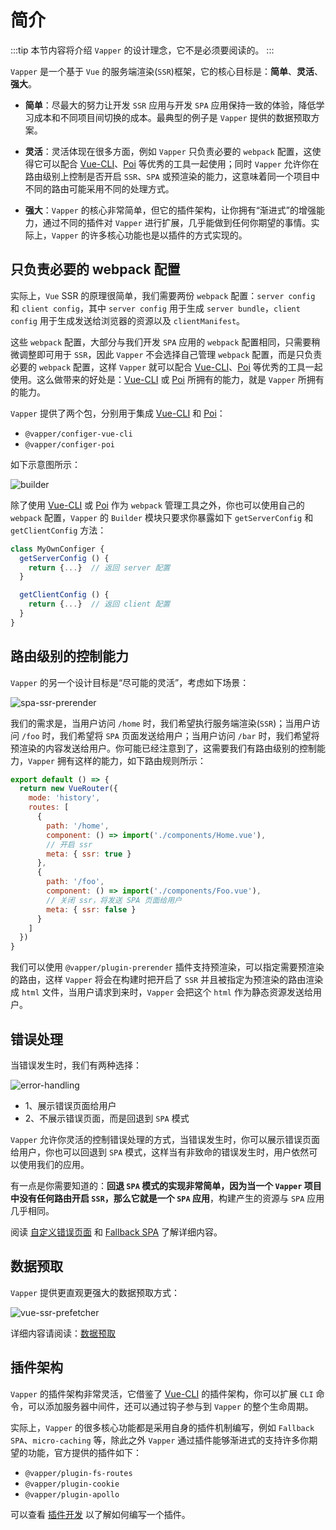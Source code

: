 # 简介

:::tip
本节内容将介绍 `Vapper` 的设计理念，它不是必须要阅读的。
:::

`Vapper` 是一个基于 `Vue` 的服务端渲染(`SSR`)框架，它的核心目标是：**简单**、**灵活**、**强大**。

- **简单**：尽最大的努力让开发 `SSR` 应用与开发 `SPA` 应用保持一致的体验，降低学习成本和不同项目间切换的成本。最典型的例子是 `Vapper` 提供的数据预取方案。

- **灵活**：灵活体现在很多方面，例如 `Vapper` 只负责必要的 `webpack` 配置，这使得它可以配合 [Vue-CLI](https://cli.vuejs.org/)、[Poi](https://poi.js.org/) 等优秀的工具一起使用；同时 `Vapper` 允许你在路由级别上控制是否开启 `SSR`、`SPA` 或预渲染的能力，这意味着同一个项目中不同的路由可能采用不同的处理方式。

- **强大**：`Vapper` 的核心非常简单，但它的插件架构，让你拥有“渐进式”的增强能力，通过不同的插件对 `Vapper` 进行扩展，几乎能做到任何你期望的事情。实际上，`Vapper` 的许多核心功能也是以插件的方式实现的。

## 只负责必要的 webpack 配置

实际上，`Vue` SSR 的原理很简单，我们需要两份 `webpack` 配置：`server config` 和 `client config`，其中 `server config` 用于生成 `server bundle`，`client config` 用于生成发送给浏览器的资源以及 `clientManifest`。

这些 `webpack` 配置，大部分与我们开发 `SPA` 应用的 `webpack` 配置相同，只需要稍微调整即可用于 `SSR`，因此 `Vapper` 不会选择自己管理 `webpack` 配置，而是只负责必要的 `webpack` 配置，这样 `Vapper` 就可以配合 [Vue-CLI](https://cli.vuejs.org/)、[Poi](https://poi.js.org/) 等优秀的工具一起使用。这么做带来的好处是：[Vue-CLI](https://cli.vuejs.org/) 或 [Poi](https://poi.js.org/) 所拥有的能力，就是 `Vapper` 所拥有的能力。

`Vapper` 提供了两个包，分别用于集成 [Vue-CLI](https://cli.vuejs.org/) 和 [Poi](https://poi.js.org/)：

- `@vapper/configer-vue-cli`
- `@vapper/configer-poi`

如下示意图所示：

![builder](@imgs/builder.png)

除了使用 [Vue-CLI](https://cli.vuejs.org/) 或 [Poi](https://poi.js.org/) 作为 `webpack` 管理工具之外，你也可以使用自己的 `webpack` 配置，`Vapper` 的 `Builder` 模块只要求你暴露如下 `getServerConfig` 和 `getClientConfig` 方法：

```js
class MyOwnConfiger {
  getServerConfig () {
    return {...}  // 返回 server 配置
  }

  getClientConfig () {
    return {...}  // 返回 client 配置
  }
}
```

## 路由级别的控制能力

`Vapper` 的另一个设计目标是“尽可能的灵活”，考虑如下场景：

![spa-ssr-prerender](@imgs/spa-ssr-prerender.png)

我们的需求是，当用户访问 `/home` 时，我们希望执行服务端渲染(`SSR`)；当用户访问 `/foo` 时，我们希望将 `SPA` 页面发送给用户；当用户访问 `/bar` 时，我们希望将预渲染的内容发送给用户。你可能已经注意到了，这需要我们有路由级别的控制能力，`Vapper` 拥有这样的能力，如下路由规则所示：

```js {9,15}
export default () => {
  return new VueRouter({
    mode: 'history',
    routes: [
      {
        path: '/home',
        component: () => import('./components/Home.vue'),
        // 开启 ssr
        meta: { ssr: true }
      },
      {
        path: '/foo',
        component: () => import('./components/Foo.vue'),
        // 关闭 ssr，将发送 SPA 页面给用户
        meta: { ssr: false }
      }
    ]
  })
}
```

我们可以使用 `@vapper/plugin-prerender` 插件支持预渲染，可以指定需要预渲染的路由，这样 `Vapper` 将会在构建时把开启了 `SSR` 并且被指定为预渲染的路由渲染成 `html` 文件，当用户请求到来时，`Vapper` 会把这个 `html` 作为静态资源发送给用户。

## 错误处理

当错误发生时，我们有两种选择：

![error-handling](@imgs/error-handling.png)

- 1、展示错误页面给用户
- 2、不展示错误页面，而是回退到 `SPA` 模式

`Vapper` 允许你灵活的控制错误处理的方式，当错误发生时，你可以展示错误页面给用户，你也可以回退到 `SPA` 模式，这样当有非致命的错误发生时，用户依然可以使用我们的应用。

有一点是你需要知道的：**回退 `SPA` 模式的实现非常简单，因为当一个 `Vapper` 项目中没有任何路由开启 `SSR`，那么它就是一个 `SPA` 应用**，构建产生的资源与 `SPA` 应用几乎相同。

阅读 [自定义错误页面](/zh/error-handling.html#自定义错误页面) 和 [Fallback SPA](/zh/error-handling.html#回退-spa-模式) 了解详细内容。

## 数据预取

`Vapper` 提供更直观更强大的数据预取方式：

![vue-ssr-prefetcher](@imgs/vue-ssr-prefetcher.png)

详细内容请阅读：[数据预取](/zh/data-prefetching.html#createfetcher-函数)

## 插件架构

`Vapper` 的插件架构非常灵活，它借鉴了 [Vue-CLI](https://cli.vuejs.org/) 的插件架构，你可以扩展 `CLI` 命令，可以添加服务器中间件，还可以通过钩子参与到 `Vapper` 的整个生命周期。

实际上，`Vapper` 的很多核心功能都是采用自身的插件机制编写，例如 `Fallback SPA`、`micro-caching` 等，除此之外 `Vapper` 通过插件能够渐进式的支持许多你期望的功能，官方提供的插件如下：

- `@vapper/plugin-fs-routes`
- `@vapper/plugin-cookie`
- `@vapper/plugin-apollo`

可以查看 [插件开发](/zh/write-plugin.html) 以了解如何编写一个插件。